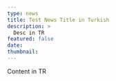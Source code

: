 ```yaml
---
type: news
title: Test News Title in Turkish
description: >
  Desc in TR
featured: false
date: 
thumbnail: 
---
```


Content in TR